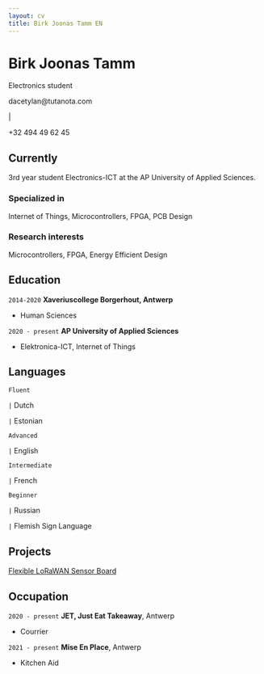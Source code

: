 ```yaml
---
layout: cv
title: Birk Joonas Tamm EN
---
```

# Birk Joonas Tamm
Electronics student


<div id="webaddress">
<p>dacetylan@tutanota.com</p> | <p>+32 494 49 62 45</p>
</div>

## Currently

3rd year student Electronics-ICT at the AP University of Applied Sciences.

### Specialized in

Internet of Things, Microcontrollers, FPGA, PCB Design

### Research interests

Microcontrollers, FPGA, Energy Efficient Design


## Education

`2014-2020`
__Xaveriuscollege Borgerhout, Antwerp__

- Human Sciences

`2020 - present`
__AP University of Applied Sciences__

- Elektronica-ICT, Internet of Things

## Languages

`Fluent`

`|`
Dutch

`|`
Estonian

`Advanced`

`|`
English

`Intermediate`

`|`
French

`Beginner`

`|`
Russian

`|`
Flemish Sign Language

## Projects

<a href="https://ap-it-gh.github.io/iot-at-kist/#/">Flexible LoRaWAN Sensor Board</a>

## Occupation

`2020 - present`
__JET, Just Eat Takeaway__, Antwerp

- Courrier

`2021 - present`
__Mise En Place__, Antwerp

- Kitchen Aid

<!-- ### Footer

Last updated: October 2022 -->


